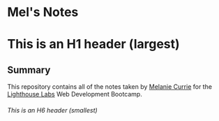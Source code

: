 # Mel's Notes
# This is an H1 header (largest)
## Summary
This repository contains all of the notes taken by [Melanie Currie](https://github.com/curriecode) for the [Lighthouse Labs](https://www.lighthouselabs.ca/)
 Web Development Bootcamp.

###### This is an H6 header (smallest)